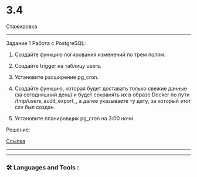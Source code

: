 # 3.4
Стажировка

---

Задание 1 Работа с PostgreSQL:

1. Создайте функцию логирования изменений по трем полям.

2. Создайте trigger на таблицу users.

3. Установите расширение pg_cron.

4. Создайте функцию, которая будет доставать только свежие данные (за сегодняшний день) и будет сохранять их в образе Docker по пути /tmp/users_audit_export_, а далее указываете ту дату, за который этот csv был создан.

5. Установите планировщик pg_cron на 3:00 ночи

Решение:

<a href="https://github.com/KG7777/stepik_di_st/blob/main/4.2.sql">Ссылка</a>

---




---

### :hammer_and_wrench: Languages and Tools :





